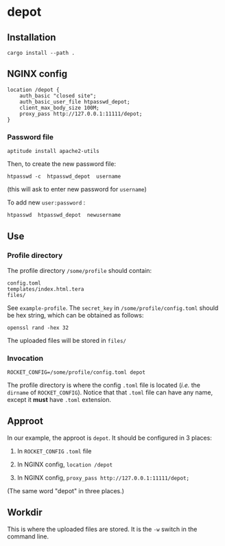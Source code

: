 # depot

## Installation


    cargo install --path .

## NGINX config

    location /depot {
        auth_basic "closed site";
        auth_basic_user_file htpasswd_depot;
        client_max_body_size 100M;
        proxy_pass http://127.0.0.1:11111/depot;
    }

### Password file

    aptitude install apache2-utils

Then, to create the new password file:

    htpasswd -c  htpasswd_depot  username

(this will ask to enter new password for `username`)

To add new `user:password` :

    htpasswd  htpasswd_depot  newusername

## Use

### Profile directory

The profile directory `/some/profile` should contain:

    config.toml
    templates/index.html.tera
    files/

See `example-profile`. The `secret_key` in `/some/profile/config.toml` should be hex string, which can be obtained as follows:

    openssl rand -hex 32

The uploaded files will be stored in `files/`

### Invocation

    ROCKET_CONFIG=/some/profile/config.toml depot

The profile directory is where the config `.toml` file is located (_i.e._ the `dirname` of `ROCKET_CONFIG`).
Notice that that `.toml` file can have any name, except it __must__ have `.toml` extension.

## Approot

In our example, the approot is `depot`. It should be configured in 3 places:

1. In `ROCKET_CONFIG` `.toml` file

2. In NGINX config, `location /depot`

3. In NGINX config, `proxy_pass http://127.0.0.1:11111/depot;`

(The same word "depot" in three places.)

## Workdir

This is where the uploaded files are stored. It is the `-w` switch in the command line.
